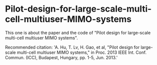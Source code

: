 # Pilot-design-for-large-scale-multi-cell-multiuser-MIMO-systems
This one is about the paper and the code of "Pilot design for large-scale multi-cell multiuser MIMO systems".

Recommended citation: 'A. Hu, T. Lv, H. Gao, et al,  "Pilot design for large-scale multi-cell multiuser MIMO systems," in Proc. 2013 IEEE Int. Conf. Commun. (ICC), Budapest, Hungary, pp. 1-5, Jun. 2013.'

